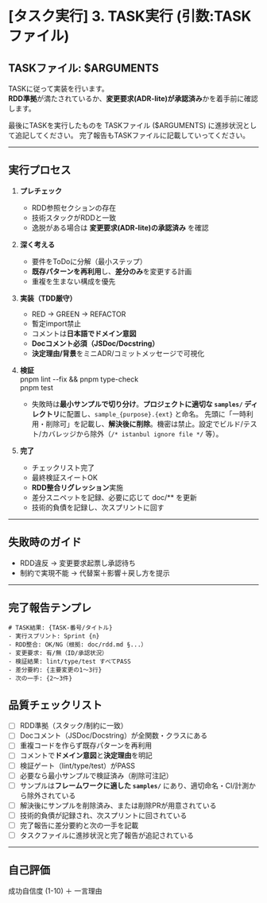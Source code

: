 # [タスク実行] 3. TASK実行 (引数:TASKファイル)

## TASKファイル: $ARGUMENTS

TASKに従って実装を行います。  
**RDD準拠**が満たされているか、**変更要求(ADR-lite)が承認済み**かを着手前に確認します。


最後にTASKを実行したものを TASKファイル ($ARGUMENTS) に進捗状況として追記してください。
完了報告もTASKファイルに記載していってください。


---

## 実行プロセス

1. **プレチェック**  
   - RDD参照セクションの存在  
   - 技術スタックがRDDと一致  
   - 逸脱がある場合は **変更要求(ADR-lite)の承認済み** を確認

2. **深く考える**  
   - 要件をToDoに分解（最小ステップ）  
   - **既存パターンを再利用**し、**差分のみ**を変更する計画  
   - 重複を生まない構成を優先  

3. **実装（TDD厳守）**  
   - RED → GREEN → REFACTOR  
   - 暫定import禁止  
   - コメントは**日本語でドメイン意図**  
   - **Docコメント必須（JSDoc/Docstring）**  
   - **決定理由/背景**をミニADR/コミットメッセージで可視化  

4. **検証**  
      pnpm lint --fix && pnpm type-check  
      pnpm test  
   - 失敗時は**最小サンプルで切り分け**。**プロジェクトに適切な `samples/` ディレクトリ**に配置し、`sample_{purpose}.{ext}` と命名。
     先頭に「一時利用・削除可」を記載し、**解決後に削除**。機密は禁止。設定でビルド/テスト/カバレッジから除外（`/* istanbul ignore file */` 等）。

5. **完了**  
   - チェックリスト完了  
   - 最終検証スイートOK  
   - **RDD整合リグレッション**実施  
   - 差分スニペットを記録、必要に応じて doc/** を更新  
   - 技術的負債を記録し、次スプリントに回す  

---

## 失敗時のガイド
- RDD違反 → 変更要求起票し承認待ち  
- 制約で実現不能 → 代替案＋影響＋戻し方を提示  

---

## 完了報告テンプレ
    # TASK結果: {TASK-番号/タイトル}
    - 実行スプリント: Sprint {n}
    - RDD整合: OK/NG（根拠: doc/rdd.md §...）
    - 変更要求: 有/無（ID/承認状況）
    - 検証結果: lint/type/test すべてPASS
    - 差分要約: {主要変更の1〜3行}
    - 次の一手: {2〜3件}

## 品質チェックリスト
- [ ] RDD準拠（スタック/制約に一致）
- [ ] Docコメント（JSDoc/Docstring）が全関数・クラスにある
- [ ] 重複コードを作らず既存パターンを再利用
- [ ] コメントで**ドメイン意図**と**決定理由**を明記
- [ ] 検証ゲート（lint/type/test）がPASS
- [ ] 必要なら最小サンプルで検証済み（削除可注記）
- [ ] サンプルは**フレームワークに適した `samples/`** にあり、適切命名・CI/計測から除外されている
- [ ] 解決後にサンプルを削除済み、または削除PRが用意されている
- [ ] 技術的負債が記録され、次スプリントに回されている
- [ ] 完了報告に差分要約と次の一手を記載
- [ ] タスクファイルに進捗状況と完了報告が追記されている

---

## 自己評価
成功自信度 (1-10) ＋ 一言理由

